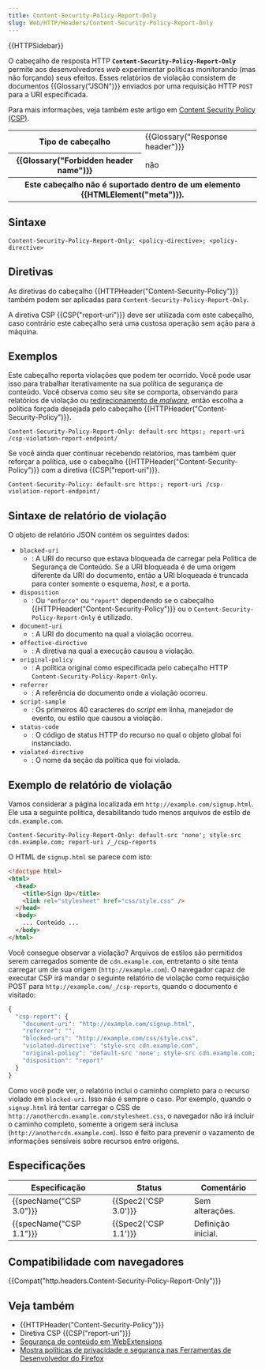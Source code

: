 ```yaml
---
title: Content-Security-Policy-Report-Only
slug: Web/HTTP/Headers/Content-Security-Policy-Report-Only
---
```


{{HTTPSidebar}}

O cabeçalho de resposta HTTP **`Content-Security-Policy-Report-Only`** permite aos desenvolvedores _web_ experimentar políticas monitorando (mas não forçando) seus efeitos. Esses relatórios de violação consistem de documentos {{Glossary("JSON")}} enviados por uma requisição HTTP `POST` para a URI especificada.

Para mais informações, veja também este artigo em [Content Security Policy (CSP)](/pt-BR/docs/Web/HTTP/CSP).

<table class="properties">
  <tbody>
    <tr>
      <th scope="row">Tipo de cabeçalho</th>
      <td>{{Glossary("Response header")}}</td>
    </tr>
    <tr>
      <th scope="row">{{Glossary("Forbidden header name")}}</th>
      <td>não</td>
    </tr>
    <tr>
      <th colspan="2" scope="row">
        Este cabeçalho não é suportado dentro de um elemento
        {{HTMLElement("meta")}}.
      </th>
    </tr>
  </tbody>
</table>

## Sintaxe

```
Content-Security-Policy-Report-Only: <policy-directive>; <policy-directive>
```

## Diretivas

As diretivas do cabeçalho {{HTTPHeader("Content-Security-Policy")}} também podem ser aplicadas para `Content-Security-Policy-Report-Only`.

A diretiva CSP {{CSP("report-uri")}} deve ser utilizada com este cabeçalho, caso contrário este cabeçalho será uma custosa operação sem ação para a máquina.

## Exemplos

Este cabeçalho reporta violações que podem ter ocorrido. Você pode usar isso para trabalhar iterativamente na sua política de segurança de conteúdo. Você observa como seu site se comporta, observando para relatórios de violação ou [redirecionamento de _malware_](https://secure.wphackedhelp.com/blog/wordpress-malware-redirect-hack-cleanup/), então escolha a política forçada desejada pelo cabeçalho {{HTTPHeader("Content-Security-Policy")}}.

```
Content-Security-Policy-Report-Only: default-src https:; report-uri /csp-violation-report-endpoint/
```

Se você ainda quer continuar recebendo relatórios, mas também quer reforçar a política, use o cabeçalho {{HTTPHeader("Content-Security-Policy")}} com a diretiva {{CSP("report-uri")}}.

```
Content-Security-Policy: default-src https:; report-uri /csp-violation-report-endpoint/
```

## Sintaxe de relatório de violação

O objeto de relatório JSON contém os seguintes dados:

- `blocked-uri`
  - : A URI do recurso que estava bloqueada de carregar pela Política de Segurança de Conteúdo. Se a URI bloqueada é de uma origem diferente da URI do documento, então a URI bloqueada é truncada para conter somente o esquema, _host_, e a porta.
- `disposition`
  - : Ou `"enforce"` ou `"report"` dependendo se o cabeçalho {{HTTPHeader("Content-Security-Policy")}} ou o `Content-Security-Policy-Report-Only` é utilizado.
- `document-uri`
  - : A URI do documento na qual a violação ocorreu.
- `effective-directive`
  - : A diretiva na qual a execução causou a violação.
- `original-policy`
  - : A política original como especificada pelo cabeçalho HTTP `Content-Security-Policy-Report-Only`.
- `referrer`
  - : A referência do documento onde a violação ocorreu.
- `script-sample`
  - : Os primeiros 40 caracteres do _script_ em linha, manejador de evento, ou estilo que causou a violação.
- `status-code`
  - : O código de status HTTP do recurso no qual o objeto global foi instanciado.
- `violated-directive`
  - : O nome da seção da política que foi violada.

## Exemplo de relatório de violação

Vamos considerar a página localizada em `http://example.com/signup.html`. Ele usa a seguinte política, desabilitando tudo menos arquivos de estilo de `cdn.example.com`.

```
Content-Security-Policy-Report-Only: default-src 'none'; style-src cdn.example.com; report-uri /_/csp-reports
```

O HTML de `signup.html` se parece com isto:

```html
<!doctype html>
<html>
  <head>
    <title>Sign Up</title>
    <link rel="stylesheet" href="css/style.css" />
  </head>
  <body>
    ... Conteúdo ...
  </body>
</html>
```

Você consegue observar a violação? Arquivos de estilos são permitidos serem carregados somente de `cdn.example.com`, entretanto o site tenta carregar um de sua origem (`http://example.com`). O navegador capaz de executar CSP irá mandar o seguinte relatório de violação como requisição POST para `http://example.com/_/csp-reports`, quando o documento é visitado:

```js
{
  "csp-report": {
    "document-uri": "http://example.com/signup.html",
    "referrer": "",
    "blocked-uri": "http://example.com/css/style.css",
    "violated-directive": "style-src cdn.example.com",
    "original-policy": "default-src 'none'; style-src cdn.example.com; report-uri /_/csp-reports",
    "disposition": "report"
  }
}
```

Como você pode ver, o relatório inclui o caminho completo para o recurso violado em `blocked-uri`. Isso não é sempre o caso. Por exemplo, quando o `signup.html` irá tentar carregar o CSS de `http://anothercdn.example.com/stylesheet.css`, o navegador não irá incluir o caminho completo, somente a origem será inclusa (`http://anothercdn.example.com`). Isso é feito para prevenir o vazamento de informações sensíveis sobre recursos entre origens.

## Especificações

| Especificação           | Status               | Comentário         |
| ----------------------- | -------------------- | ------------------ |
| {{specName("CSP 3.0")}} | {{Spec2('CSP 3.0')}} | Sem alterações.    |
| {{specName("CSP 1.1")}} | {{Spec2('CSP 1.1')}} | Definição inicial. |

## Compatibilidade com navegadores

{{Compat("http.headers.Content-Security-Policy-Report-Only")}}

## Veja também

- {{HTTPHeader("Content-Security-Policy")}}
- Diretiva CSP {{CSP("report-uri")}}
- [Segurança de conteúdo em WebExtensions](/pt-BR/docs/Mozilla/Add-ons/WebExtensions/Content_Security_Policy)
- [Mostra políticas de privacidade e segurança nas Ferramentas de Desenvolvedor do Firefox](/pt-BR/docs/Tools/GCLI/Display_security_and_privacy_policies)
